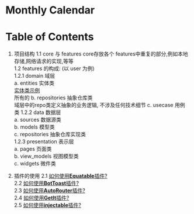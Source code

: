 # Monthly Calendar

# Table of Contents

1. 项目结构
    1.1 core 与 features
        core存放各个 features中重复的部分,例如本地存储,网络请求的实现,等等  
    1.2 features 的构成: (以 user 为例)  
        1.2.1 domain 域层  
            a. entities 实体类  
                [实体类示例](lib/features/user/domain/entities/user.dart#L8)  
                所有的
            b. repositories 抽象仓库类  
                域层中的repo类定义抽象的业务逻辑, 不涉及任何技术细节
            c. usecase 用例类
        1.2.2 data 数据层  
            a. sources 数据源类  
            b. models 模型类  
            c. repositories 抽象仓库实现类  
        1.2.3 presentation 表示层  
            a. pages 页面类  
            b. view_models 视图模型类  
            c. widgets 微件类

2. 插件的使用
    2.1 [如何使用**Equatable**插件?](lib/features/user/domain/entities/user.dart#L12)  
    2.2 [如何使用**BotToast**插件?](/lib/main.dart#L19)  
    2.3 [如何使用**AutoRouter**插件?](/lib/main.dart#L24)  
    2.4 [如何使用**GetIt**插件?](lib/core/presentation/sl_view.dart#L13)  
    2.5 [如何使用**injectable**插件?](lib/injection_container.dart#L13)

